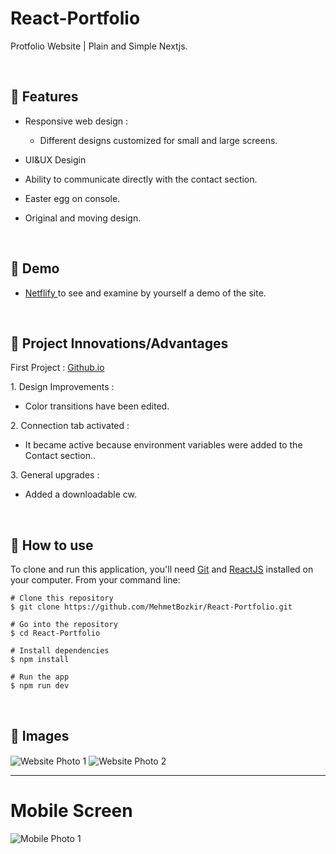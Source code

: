 # React-Portfolio


Protfolio Website | Plain and Simple Nextjs.


<p align="center"> 

<br> 
  
:wrench: Features 
  -----------------------------

- Responsive web design :
     - Different designs customized for small and large screens.
- UI&UX Desigin
- Ability to communicate directly with the contact section.
- Easter egg on console.
- Original and moving design.

  <br> 

## :link: Demo
  - <a target="_blank" href="https://react-my-portfolio-x.netlify.app/"> Netflify </a> to see and examine by yourself a demo of the site.
  
<br> 

  ## 💬 Project Innovations/Advantages

  First Project : <a target="_blank" href="https://mehmetbozkir.github.io/"> Github.io </a> 

1\. Design Improvements :

  - Color transitions have been edited.

2\. Connection tab activated :

  - It became active because environment variables were added to the Contact section..

3\. General upgrades :

  - Added a downloadable cw.

<br> 
 
  ## :book: How to use
To clone and run this application, you'll need [Git](https://git-scm.com/downloads) and [ReactJS](https://reactjs.org/docs/getting-started.html) installed on your computer. From your command line:

```
# Clone this repository
$ git clone https://github.com/MehmetBozkir/React-Portfolio.git

# Go into the repository
$ cd React-Portfolio

# Install dependencies
$ npm install

# Run the app
$ npm run dev
```

<br> 

  ## :movie_camera: Images
  <img align="center" src="https://github.com/MehmetBozkir/React-Portfolio/assets/150898451/58eba9a2-7a36-4bd8-b541-fb6698c41469" alt="Website Photo 1"/>
  <img align="center" src="https://github.com/MehmetBozkir/React-Portfolio/assets/150898451/1b92c168-e33f-497f-93ad-89b6aa9aac2b" alt="Website Photo 2"/>
  <hr/>
  
  # Mobile Screen
  <img align="center" src="https://github.com/MehmetBozkir/React-Portfolio/assets/150898451/b15b7bcd-a877-49fa-a3a5-545814f2a043" alt="Mobile Photo 1"/>

